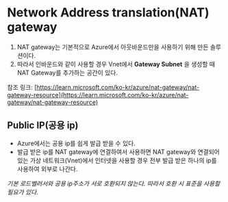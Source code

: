 # Network Address translation(NAT) gateway

1. NAT gateway는 기본적으로 Azure에서 아웃바운드만을 사용하기 위해 만든 솔루션이다.
2. 따라서 인바운드와 같이 사용할 경우 Vnet에서 __Gateway Subnet__ 을 생성할 때 NAT Gateway를 추가하는 공간이 있다.

참조 링크: [https://learn.microsoft.com/ko-kr/azure/nat-gateway/nat-gateway-resource](https://learn.microsoft.com/ko-kr/azure/nat-gateway/nat-gateway-resource)

## Public IP(공용 ip)

* Azure에서는 공용 ip를 쉽게 발급 받을 수 있다.
* 발급 받은 ip를 NAT gateway에 연결하여서 사용하면 NAT gateway와 연결되어 있는 가상 네트워크(Vnet)에서 인터넷을 사용할 경우 전부 발급 받은 하나의 ip를 사용하여 외부로 나간다.

_기본 로드벨러서와 공용 ip주소가 서로 호환되지 않는다. 따라서 호환 시 표준을 사용할 필요가 있다._